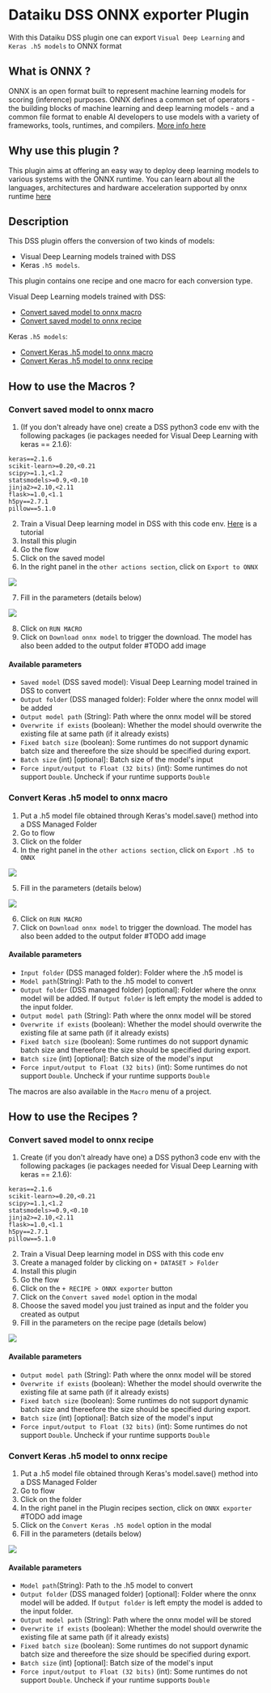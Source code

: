 # Dataiku DSS ONNX exporter Plugin

With this Dataiku DSS plugin one can export `Visual Deep Learning` and `Keras .h5 models` to ONNX format

## What is ONNX ?

ONNX is an open format built to represent machine learning models for scoring (inference) purposes. ONNX defines a common set of operators - the building blocks of machine learning and deep learning models - and a common file format 
to enable AI developers to use models with a variety of frameworks, tools, runtimes, and compilers. [More info here](https://onnx.ai/about.html)

## Why use this plugin ?

This plugin aims at offering an easy way to deploy deep learning models to various systems with the ONNX runtime. 
You can learn about all the languages, architectures and hardware acceleration supported by onnx runtime [here](https://microsoft.github.io/onnxruntime/)

## Description

This DSS plugin offers the conversion of two kinds of models:
* Visual Deep Learning models trained with DSS 
* Keras `.h5 models`. 

This plugin contains one recipe and one macro for each conversion type.

Visual Deep Learning models trained with DSS: 
- [Convert saved model to onnx macro](#convert-saved-model-to-onnx-macro)
- [Convert saved model to onnx recipe](#convert-saved-model-to-onnx-recipe)

Keras `.h5 models`:
- [Convert Keras .h5 model to onnx macro](#convert-keras-h5-model-to-onnx-macro)
- [Convert Keras .h5 model to onnx recipe](#convert-keras-h5-model-to-onnx-recipe)

## How to use the Macros ?

### Convert saved model to onnx macro

1. (If you don't already have one) create a DSS python3 code env 
with the following packages (ie packages needed for Visual Deep Learning with keras == 2.1.6):
```tensorflow==1.8.0
keras==2.1.6
scikit-learn>=0.20,<0.21
scipy>=1.1,<1.2
statsmodels>=0.9,<0.10
jinja2>=2.10,<2.11
flask>=1.0,<1.1
h5py==2.7.1
pillow==5.1.0
```

2. Train a Visual Deep learning model in DSS with this code env. [Here](https://academy.dataiku.com/introduction-to-deep-learning-with-code-open/513277) is a tutorial
3. Install this plugin
4. Go the flow
5. Click on the saved model
6. In the right panel in the `other actions section`, click on `Export to ONNX` 

![](resource/doc/right_panel_saved_model_macro.png)

7. Fill in the parameters (details below) 

![](resource/doc/saved_model_macro_params.png)

8. Click on `RUN MACRO`
9. Click on `Download onnx model` to trigger the download. The model has also been added to the output folder #TODO add image 

#### Available parameters

- `Saved model` (DSS saved model): Visual Deep Learning model trained in DSS to convert
- `Output folder` (DSS managed folder): Folder where the onnx model will be added
- `Output model path` (String): Path where the onnx model will be stored
- `Overwrite if exists` (boolean): Whether the model should overwrite the existing file at same path (if it already exists)
- `Fixed batch size` (boolean): Some runtimes do not support dynamic batch size and thereefore the size should be specified during export.
- `Batch size` (int) [optional]: Batch size of the model's input
- `Force input/output to Float (32 bits)` (int): Some runtimes do not support `Double`. Uncheck if your runtime supports `Double`

### Convert Keras .h5 model to onnx macro

1. Put a .h5 model file obtained through Keras's model.save() method into a DSS Managed Folder
2. Go to flow
3. Click on the folder 
4. In the right panel in the `other actions section`, click on `Export .h5 to ONNX` 

![](resource/doc/right_panel_h5_macro.png)

5. Fill in the parameters (details below) 


![](resource/doc/h5_macro_params.png)

6. Click on `RUN MACRO`
7. Click on `Download onnx model` to trigger the download. The model has also been added to the output folder #TODO add image 

#### Available parameters

- `Input folder` (DSS managed folder): Folder where the .h5 model is
- `Model path`(String): Path to the .h5 model to convert
- `Output folder` (DSS managed folder) [optional]: Folder where the onnx model will be added. 
If `Output folder` is left empty the model is added to the input folder.
- `Output model path` (String): Path where the onnx model will be stored
- `Overwrite if exists` (boolean): Whether the model should overwrite the existing file at same path (if it already exists)
- `Fixed batch size` (boolean): Some runtimes do not support dynamic batch size and thereefore the size should be specified during export.
- `Batch size` (int) [optional]: Batch size of the model's input
- `Force input/output to Float (32 bits)` (int): Some runtimes do not support `Double`. Uncheck if your runtime supports `Double`

The macros are also available in the `Macro` menu of a project.

## How to use the Recipes ?

### Convert saved model to onnx recipe

1. Create (if you don't already have one) a DSS python3 code env 
with the following packages (ie packages needed for Visual Deep Learning with keras == 2.1.6):
```tensorflow==1.8.0
keras==2.1.6
scikit-learn>=0.20,<0.21
scipy>=1.1,<1.2
statsmodels>=0.9,<0.10
jinja2>=2.10,<2.11
flask>=1.0,<1.1
h5py==2.7.1
pillow==5.1.0
```

2. Train a Visual Deep learning model in DSS with this code env
3. Create a managed folder by clicking on `+ DATASET > Folder`
4. Install this plugin
5. Go the flow
6. Click on the `+ RECIPE > ONNX exporter` button
7. Click on the `Convert saved model` option in the modal
8. Choose the saved model you just trained as input and the folder you created as output
9. Fill in the parameters on the recipe page (details below) 


![](resource/doc/saved_model_recipe_params.png)

#### Available parameters

- `Output model path` (String): Path where the onnx model will be stored
- `Overwrite if exists` (boolean): Whether the model should overwrite the existing file at same path (if it already exists)
- `Fixed batch size` (boolean): Some runtimes do not support dynamic batch size and thereefore the size should be specified during export.
- `Batch size` (int) [optional]: Batch size of the model's input
- `Force input/output to Float (32 bits)` (int): Some runtimes do not support `Double`. Uncheck if your runtime supports `Double`

### Convert Keras .h5 model to onnx recipe

1. Put a .h5 model file obtained through Keras's model.save() method into a DSS Managed Folder
2. Go to flow
3. Click on the folder 
4. In the right panel in the Plugin recipes section, click on `ONNX exporter` #TODO add image 
5. Click on the `Convert Keras .h5 model` option in the modal
5. Fill in the parameters (details below) 

![](resource/doc/h5_recipe_params.png)

#### Available parameters

- `Model path`(String): Path to the .h5 model to convert
- `Output folder` (DSS managed folder) [optional]: Folder where the onnx model will be added. 
If `Output folder` is left empty the model is added to the input folder.
- `Output model path` (String): Path where the onnx model will be stored
- `Overwrite if exists` (boolean): Whether the model should overwrite the existing file at same path (if it already exists)
- `Fixed batch size` (boolean): Some runtimes do not support dynamic batch size and thereefore the size should be specified during export.
- `Batch size` (int) [optional]: Batch size of the model's input
- `Force input/output to Float (32 bits)` (int): Some runtimes do not support `Double`. Uncheck if your runtime supports `Double`
